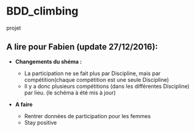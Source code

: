 # BDD_climbing
projet

## A lire pour Fabien (update **27/12/2016**):
- **Changements du shéma :**  
    - La participation ne se fait plus par Discipline, mais par compétition(chaque compétition est une seule Discipline)
    - Il y a donc plusieurs compétitions (dans les différentes Discipline) par lieu.
 (le schéma à été mis à jour)

- **A faire**
    - Rentrer données de participation pour les femmes
    - Stay positive
